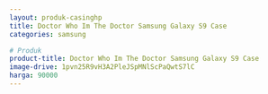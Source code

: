```yaml
---
layout: produk-casinghp
title: Doctor Who Im The Doctor Samsung Galaxy S9 Case
categories: samsung

# Produk
product-title: Doctor Who Im The Doctor Samsung Galaxy S9 Case
image-drive: 1pvn25R9vH3A2PleJSpMNlScPaQwtS7lC
harga: 90000
---
```

